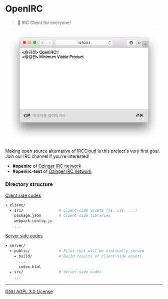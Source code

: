 OpenIRC
========
> :heartbeat: IRC Client for everyone!

![Preview Screenshot](preview.png)

Making open source alternative of [IRCCloud] is this project's very first goal.
Join our IRC channel if you're interested!

- **#openirc** of [Ozinger IRC network]
- **#openirc-test** of [Ozinger IRC network]

### Directory structure
[Client side codes](client/)
```bash
▾ client/
  ▸ src/                # Client-side assets (js, css, ...)
    package.json        # Client-side libraries
    webpack.config.js
    ...
```

[Server side codes](server/)
```bash
▾ server/
  ▾ public/             # Files that will be statically served
    ▸ build/            # Build results of client-side assets
      ...
      index.html
  ▸ src/                # Server-side codes
    ...
```

--------

[GNU AGPL 3.0 License](LICENSE.md)

[Ozinger IRC network]: http://ozinger.org/
[IRCCloud]: https://www.irccloud.com/
